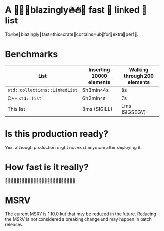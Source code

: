 # A 🚀🔥🔥**blazingly**🔥🔥🚀 fast 🚀 linked 🚀 list

To🔥be🚀blazingly🚀fast🔥this🔥crate🚀contains🔥ub🚀for🚀extra🚀perf🚀.

# Benchmarks

| List                           | Inserting 10000 elements | Walking through 200 elements
|--------------------------------|--------------------------|-----------------------------
| `std::collections::LinkedList` | 5h3min44s                | 8s
| C++ `std::list`                | 6h2min4s                 | 7s
| This list                      | 3ms (SIGILL)             | 1ms (SIGSEGV)


# Is this production ready?
Yes, although production might not exist anymore after deploying it.

# How fast is it really?
🚀🚀🚀🚀🚀🚀🚀🚀🚀🚀🚀🚀🚀🚀🚀🚀🚀🚀🚀🚀🚀🚀🚀🚀🚀

# MSRV

The current MSRV is 1.10.0 but that may be reduced in the future. Reducing the MSRV is not considered a breaking change and may happen in patch releases.
